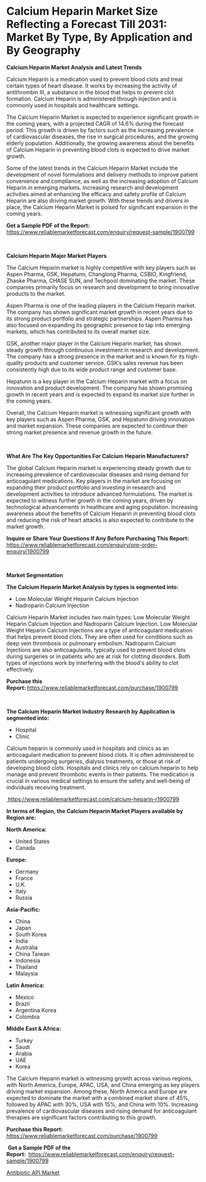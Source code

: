 <p><h1>Calcium Heparin Market Size Reflecting a Forecast Till 2031: Market By Type, By Application and By Geography</h1></p><p><strong>Calcium Heparin Market Analysis and Latest Trends</strong></p>
<p><p>Calcium Heparin is a medication used to prevent blood clots and treat certain types of heart disease. It works by increasing the activity of antithrombin III, a substance in the blood that helps to prevent clot formation. Calcium Heparin is administered through injection and is commonly used in hospitals and healthcare settings.</p><p>The Calcium Heparin Market is expected to experience significant growth in the coming years, with a projected CAGR of 14.6% during the forecast period. This growth is driven by factors such as the increasing prevalence of cardiovascular diseases, the rise in surgical procedures, and the growing elderly population. Additionally, the growing awareness about the benefits of Calcium Heparin in preventing blood clots is expected to drive market growth.</p><p>Some of the latest trends in the Calcium Heparin Market include the development of novel formulations and delivery methods to improve patient convenience and compliance, as well as the increasing adoption of Calcium Heparin in emerging markets. Increasing research and development activities aimed at enhancing the efficacy and safety profile of Calcium Heparin are also driving market growth. With these trends and drivers in place, the Calcium Heparin Market is poised for significant expansion in the coming years.</p></p>
<p><strong>Get a Sample PDF of the Report:&nbsp;</strong> <a href="https://www.reliablemarketforecast.com/enquiry/request-sample/1900799">https://www.reliablemarketforecast.com/enquiry/request-sample/1900799</a></p>
<p>&nbsp;</p>
<p><strong>Calcium Heparin Major Market Players</strong></p>
<p><p>The Calcium Heparin market is highly competitive with key players such as Aspen Pharma, GSK, Hepatunn, Changlong Pharma, CSBIO, Kingfriend, Zhaoke Pharma, CHASE SUN, and Techpool dominating the market. These companies primarily focus on research and development to bring innovative products to the market. </p><p>Aspen Pharma is one of the leading players in the Calcium Heparin market. The company has shown significant market growth in recent years due to its strong product portfolio and strategic partnerships. Aspen Pharma has also focused on expanding its geographic presence to tap into emerging markets, which has contributed to its overall market size.</p><p>GSK, another major player in the Calcium Heparin market, has shown steady growth through continuous investment in research and development. The company has a strong presence in the market and is known for its high-quality products and customer service. GSK’s sales revenue has been consistently high due to its wide product range and customer base.</p><p>Hepatunn is a key player in the Calcium Heparin market with a focus on innovation and product development. The company has shown promising growth in recent years and is expected to expand its market size further in the coming years.</p><p>Overall, the Calcium Heparin market is witnessing significant growth with key players such as Aspen Pharma, GSK, and Hepatunn driving innovation and market expansion. These companies are expected to continue their strong market presence and revenue growth in the future.</p></p>
<p>&nbsp;</p>
<p><strong>What Are The Key Opportunities For Calcium Heparin Manufacturers?</strong></p>
<p><p>The global Calcium Heparin market is experiencing steady growth due to increasing prevalence of cardiovascular diseases and rising demand for anticoagulant medications. Key players in the market are focusing on expanding their product portfolio and investing in research and development activities to introduce advanced formulations. The market is expected to witness further growth in the coming years, driven by technological advancements in healthcare and aging population. Increasing awareness about the benefits of Calcium Heparin in preventing blood clots and reducing the risk of heart attacks is also expected to contribute to the market growth.</p></p>
<p><strong>Inquire or Share Your Questions If Any Before Purchasing This Report:</strong> <a href="https://www.reliablemarketforecast.com/enquiry/pre-order-enquiry/1900799">https://www.reliablemarketforecast.com/enquiry/pre-order-enquiry/1900799</a></p>
<p>&nbsp;</p>
<p><strong>Market Segmentation</strong></p>
<p><strong>The Calcium Heparin Market Analysis by types is segmented into:</strong></p>
<p><ul><li>Low Molecular Weight Heparin Calcium Injection</li><li>Nadroparin Calcium Injection</li></ul></p>
<p><p>Calcium Heparin Market includes two main types: Low Molecular Weight Heparin Calcium Injection and Nadroparin Calcium Injection. Low Molecular Weight Heparin Calcium Injections are a type of anticoagulant medication that helps prevent blood clots. They are often used for conditions such as deep vein thrombosis or pulmonary embolism. Nadroparin Calcium Injections are also anticoagulants, typically used to prevent blood clots during surgeries or in patients who are at risk for clotting disorders. Both types of injections work by interfering with the blood's ability to clot effectively.</p></p>
<p><strong>Purchase this Report:&nbsp;</strong><a href="https://www.reliablemarketforecast.com/purchase/1900799">https://www.reliablemarketforecast.com/purchase/1900799</a></p>
<p>&nbsp;</p>
<p><strong>The Calcium Heparin Market Industry Research by Application is segmented into:</strong></p>
<p><ul><li>Hospital</li><li>Clinic</li></ul></p>
<p><p>Calcium heparin is commonly used in hospitals and clinics as an anticoagulant medication to prevent blood clots. It is often administered to patients undergoing surgeries, dialysis treatments, or those at risk of developing blood clots. Hospitals and clinics rely on calcium heparin to help manage and prevent thrombotic events in their patients. The medication is crucial in various medical settings to ensure the safety and well-being of individuals receiving treatment.</p></p>
<p><a href="https://www.reliablemarketforecast.com/calcium-heparin-r1900799">&nbsp;https://www.reliablemarketforecast.com/calcium-heparin-r1900799</a></p>
<p><strong>In terms of Region, the Calcium Heparin Market Players available by Region are:</strong></p>
<p>
    <p> <strong> North America: </strong>
        <ul>
            <li>United States</li>
            <li>Canada</li>
        </ul>
        </p> 
    <p> <strong> Europe: </strong>
        <ul>
            <li>Germany</li>
            <li>France</li>
            <li>U.K.</li>
            <li>Italy</li>
            <li>Russia</li>
        </ul>
        </p> 
    <p> <strong> Asia-Pacific: </strong>
        <ul>
            <li>China</li>
            <li>Japan</li>
            <li>South Korea</li>
            <li>India</li>
            <li>Australia</li>
            <li>China Taiwan</li>
            <li>Indonesia</li>
            <li>Thailand</li>
            <li>Malaysia</li>
        </ul>
        </p> 
    <p> <strong> Latin America: </strong>
        <ul>
            <li>Mexico</li>
            <li>Brazil</li>
            <li>Argentina Korea</li>
            <li>Colombia</li>
        </ul>
        </p> 
    <p> <strong> Middle East & Africa: </strong>
        <ul>
            <li>Turkey</li>
            <li>Saudi</li>
            <li>Arabia</li>
            <li>UAE</li>
            <li>Korea</li>
        </ul>
    </p>
    </p>
<p><p>The Calcium Heparin market is witnessing growth across various regions, with North America, Europe, APAC, USA, and China emerging as key players driving market expansion. Among these, North America and Europe are expected to dominate the market with a combined market share of 45%, followed by APAC with 30%, USA with 15%, and China with 10%. Increasing prevalence of cardiovascular diseases and rising demand for anticoagulant therapies are significant factors contributing to this growth.</p></p>
<p><strong>Purchase this Report: </strong><a href="https://www.reliablemarketforecast.com/purchase/1900799">https://www.reliablemarketforecast.com/purchase/1900799</a></p>
<p>&nbsp;<strong>Get a Sample PDF of the Report:&nbsp;&nbsp;</strong><a href="https://www.reliablemarketforecast.com/enquiry/request-sample/1900799">https://www.reliablemarketforecast.com/enquiry/request-sample/1900799</a></p>
<p><strong></strong></p>
<p><p><a href="https://github.com/JosephWillisbXXgf/Market-Research-Report-List-1/blob/main/antibiotic-api-market.md">Antibiotic API Market</a></p></p>